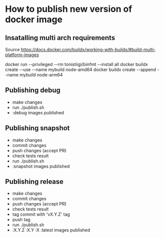 # How to publish new version of docker image

## Insatalling multi arch requirements

Source <https://docs.docker.com/buildx/working-with-buildx/#build-multi-platform-images>

docker run --privileged --rm tonistiigi/binfmt --install all
docker buildx create --use --name mybuild node-amd64
docker buildx create --append --name mybuild node-arm64

## Publishing debug

* make changes
* run ./publish.sh
* :debug images published

## Publishing snapshot

* make changes
* commit changes
* push changes (accept PR)
* check tests result
* run ./publish.sh
* :snapshot images published

## Publishing release

* make changes
* commit changes
* push changes (accept PR)
* check tests result
* tag commit with 'vX.Y.Z' tag
* push tag
* run ./publish.sh
* :X.Y.Z :X.Y :X :latest images published
